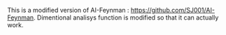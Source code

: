 This is a modified version of AI-Feynman : https://github.com/SJ001/AI-Feynman.
Dimentional analisys function is modified so that it can actually work.
